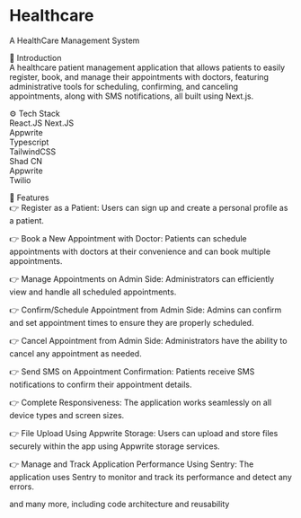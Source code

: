 # Healthcare
A HealthCare Management System

🤖 Introduction\
A healthcare patient management application that allows patients to easily register, book, and manage their appointments with doctors, featuring administrative tools for scheduling, confirming, and canceling appointments, along with SMS notifications, all built using Next.js.

⚙️ Tech Stack\
React.JS
Next.JS\
Appwrite\
Typescript\
TailwindCSS\
Shad CN\
Appwrite\
Twilio

🔋 Features\
👉 Register as a Patient: Users can sign up and create a personal profile as a patient.

👉 Book a New Appointment with Doctor: Patients can schedule appointments with doctors at their convenience and can book multiple appointments.

👉 Manage Appointments on Admin Side: Administrators can efficiently view and handle all scheduled appointments.

👉 Confirm/Schedule Appointment from Admin Side: Admins can confirm and set appointment times to ensure they are properly scheduled.

👉 Cancel Appointment from Admin Side: Administrators have the ability to cancel any appointment as needed.

👉 Send SMS on Appointment Confirmation: Patients receive SMS notifications to confirm their appointment details.

👉 Complete Responsiveness: The application works seamlessly on all device types and screen sizes.

👉 File Upload Using Appwrite Storage: Users can upload and store files securely within the app using Appwrite storage services.

👉 Manage and Track Application Performance Using Sentry: The application uses Sentry to monitor and track its performance and detect any errors.

and many more, including code architecture and reusability

